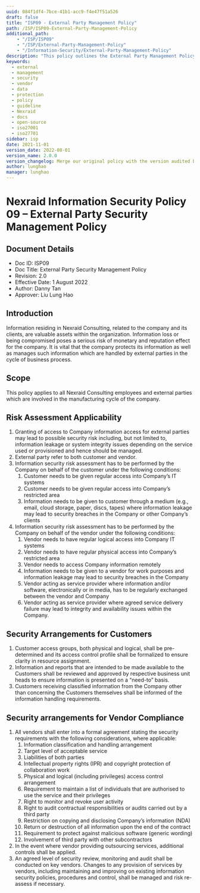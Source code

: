 ```yaml
---
uuid: 084f1df4-7bce-41b1-acc9-f4e47f51a526
draft: false
title: "ISP09 - External Party Management Policy"
path: /ISP/ISP09-External-Party-Management-Policy
additional_path:
    - "/ISP/ISP09"
    - "/ISP/External-Party-Management-Policy"
    - "/Information-Security/External-Party-Management-Policy"
description: "This policy outlines the External Party Management Policy for Nexraid's information system."
keywords: 
  - external
  - management
  - security
  - vendor
  - data
  - protection
  - policy
  - guideline
  - Nexraid
  - docs
  - open-source
  - iso27001
  - iso27701
sidebar: isp
date: 2021-11-01
version_date: 2022-08-01
version_name: 2.0.0
version_changelog: Merge our original policy with the version audited by DPTM
author: lunghao
manager: lunghao
---
```



# Nexraid Information Security Policy 09 – External Party Security Management Policy

## Document Details
* Doc ID: ISP09
* Doc Title: External Party Security Management Policy
* Revision: 2.0
* Effective Date: 1 August 2022
* Author: Danny Tan
* Approver: Liu Lung Hao

## Introduction
Information residing in Nexraid Consulting, related to the company and its clients, are valuable assets within the organization. Information loss or being compromised poses a serious risk of monetary and reputation effect for the company. It is vital that the company protects its information as well as manages such information which are handled by external parties in the cycle of business process. 

## Scope
This policy applies to all Nexraid Consulting employees and external parties which are involved in the manufacturing cycle of the company.

## Risk Assessment Applicability
1. Granting of access to Company information access for external parties may lead to possible security risk including, but not limited to, information leakage or system integrity issues depending on the service used or provisioned and hence should be managed.
2. External party refer to both customer and vendor.
3. Information security risk assessment has to be performed by the Company on behalf of the customer under the following conditions:
   1. Customer needs to be given regular access into Company’s IT systems
   2. Customer needs to be given regular access into Company’s restricted area
   3. Information needs to be given to customer through a medium (e.g., email, cloud storage, paper, discs, tapes) where information leakage may lead to security breaches in the Company or other Company’s clients
4. Information security risk assessment has to be performed by the Company on behalf of the vendor under the following conditions:
   1. Vendor needs to have regular logical access into Company IT systems
   2. Vendor needs to have regular physical access into Company’s restricted area
   3. Vendor needs to access Company information remotely
   4. Information needs to be given to a vendor for work purposes and information leakage may lead to security breaches in the Company
   5. Vendor acting as service provider where information and/or software, electronically or in media, has to be regularly exchanged between the vendor and Company
   6. Vendor acting as service provider where agreed service delivery failure may lead to integrity and availability issues within the Company.


## Security Arrangements for Customers
1. Customer access groups, both physical and logical, shall be pre-determined and its access control profile shall be formalized to ensure clarity in resource assignment.
2. Information and reports that are intended to be made available to the Customers shall be reviewed and approved by respective business unit heads to ensure information is presented on a “need-to” basis.
3. Customers receiving classified information from the Company other than concerning the Customers themselves shall be informed of the information handling requirements.


## Security arrangements for Vendor Compliance
1. All vendors shall enter into a formal agreement stating the security requirements with the following considerations, where applicable:
   1. Information classification and handling arrangement
   2. Target level of acceptable service
   3. Liabilities of both parties
   4. Intellectual property rights (IPR) and copyright protection of collaboration work
   5. Physical and logical (including privileges) access control arrangement
   6. Requirement to maintain a list of individuals that are authorised to use the service and their privileges
   7. Right to monitor and revoke user activity
   8. Right to audit contractual responsibilities or audits carried out by a third party
   9. Restriction on copying and disclosing Company’s information (NDA)
   10. Return or destruction of all information upon the end of the contract
   11. Requirement to protect against malicious software (generic wording)
   12. Involvement of third party with other subcontractors
2. In the event where vendor providing outsourcing services, additional controls shall be applied.
3. An agreed level of security review, monitoring and audit shall be conducted on key vendors. Changes to any provision of services by vendors, including maintaining and improving on existing information security policies, procedures and control, shall be managed and risk re-assess if necessary. 